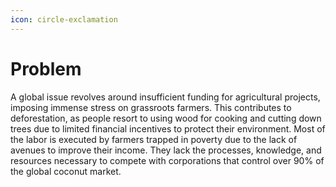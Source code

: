 ```yaml
---
icon: circle-exclamation
---
```


# Problem

A global issue revolves around insufficient funding for agricultural projects, imposing immense stress on grassroots farmers. This contributes to deforestation, as people resort to using wood for cooking and cutting down trees due to limited financial incentives to protect their environment. Most of the labor is executed by farmers trapped in poverty due to the lack of avenues to improve their income. They lack the processes, knowledge, and resources necessary to compete with corporations that control over 90% of the global coconut market.
